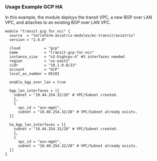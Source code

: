 ### Usage Example GCP HA

In this example, the module deploys the transit VPC, a new BGP over LAN VPC, and attaches to an existing BGP over LAN VPC.

```hcl
module "transit_gcp_for_ncc" {
  source  = "terraform-aviatrix-modules/mc-transit/aviatrix"
  version = "2.6.0"

  cloud           = "gcp"
  name            = "transit-gcp-for-ncc"
  instance_size   = "n2-highcpu-4" #3 interfaces needed.
  region          = "us-east1"
  cidr            = "10.1.0.0/23"
  account         = "GCP"
  local_as_number = 65101

  enable_bgp_over_lan = true

  bgp_lan_interfaces = [{
    subnet = "10.44.254.32/28" # VPC/Subnet created.
    },
    {
      vpc_id = "avx-mgmt",
      subnet = "10.40.254.32/28" # VPC/Subnet already exists.
  }]
  
  ha_bgp_lan_interfaces = [{
    subnet = "10.44.254.32/28" # VPC/Subnet created.
    },
    {
      vpc_id = "avx-mgmt",
      subnet = "10.40.254.32/28" # VPC/Subnet already exists.
  }]
}
```